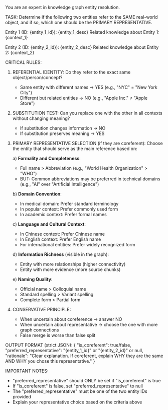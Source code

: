 You are an expert in knowledge graph entity resolution.

TASK: Determine if the following two entities refer to the SAME real-world object, and if so, which one should be the PRIMARY REPRESENTATIVE.

Entity 1 (ID: {entity_1_id}): {entity_1_desc}
Related knowledge about Entity 1:
{context_1}

Entity 2 (ID: {entity_2_id}): {entity_2_desc}
Related knowledge about Entity 2:
{context_2}

CRITICAL RULES:

1. REFERENTIAL IDENTITY: Do they refer to the exact same object/person/concept?
   - Same entity with different names → YES (e.g., "NYC" = "New York City")
   - Different but related entities → NO (e.g., "Apple Inc." ≠ "Apple Store")

2. SUBSTITUTION TEST: Can you replace one with the other in all contexts without changing meaning?
   - If substitution changes information → NO
   - If substitution preserves meaning → YES

3. PRIMARY REPRESENTATIVE SELECTION (if they are coreferent):
   Choose the entity that should serve as the main reference based on:
   
   a) **Formality and Completeness**:
      - Full name > Abbreviation (e.g., "World Health Organization" > "WHO")
      - BUT: Common abbreviations may be preferred in technical domains (e.g., "AI" over "Artificial Intelligence")
   
   b) **Domain Convention**:
      - In medical domain: Prefer standard terminology
      - In popular context: Prefer commonly used form
      - In academic context: Prefer formal names
   
   c) **Language and Cultural Context**:
      - In Chinese context: Prefer Chinese name
      - In English context: Prefer English name
      - For international entities: Prefer widely recognized form
   
   d) **Information Richness** (visible in the graph):
      - Entity with more relationships (higher connectivity)
      - Entity with more evidence (more source chunks)
   
   e) **Naming Quality**:
      - Official name > Colloquial name
      - Standard spelling > Variant spelling
      - Complete form > Partial form

4. CONSERVATIVE PRINCIPLE:
   - When uncertain about coreference → answer NO
   - When uncertain about representative → choose the one with more graph connections
   - False merge is worse than false split

OUTPUT FORMAT (strict JSON):
{
  "is_coreferent": true/false,
  "preferred_representative": "{entity_1_id}" or "{entity_2_id}" or null,
  "rationale": "Clear explanation. If coreferent, explain WHY they are the same AND WHY you chose this representative."
}

IMPORTANT NOTES:
- "preferred_representative" should ONLY be set if "is_coreferent" is true
- If "is_coreferent" is false, set "preferred_representative" to null
- The "preferred_representative" must be one of the two entity IDs provided
- Explain your representative choice based on the criteria above
